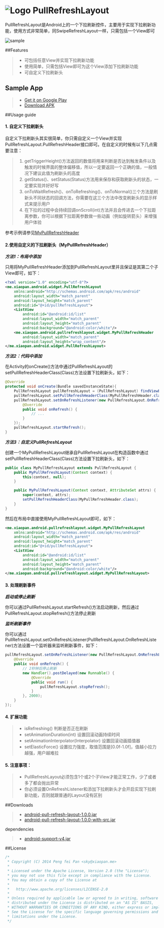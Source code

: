 # ![Logo](https://github.com/xiaopansky/PullRefreshLayout/raw/master/app/src/main/res/drawable-mdpi/ic_launcher.png) PullRefreshLayout

PullRefreshLayout是Android上的一个下拉刷新控件，主要用于实现下拉刷新功能，使用方式非常简单，同SwipeRefreshLayout一样，只需包括一个View即可

![sample](https://github.com/xiaopansky/PullRefreshLayout/raw/master/docs/sample.jpg)

##Features
>* 可包括任意View并实现下拉刷新功能
>* 使用简单，只需包括View即可为这个View添加下拉刷新功能
>* 可自定义下拉刷新头

## Sample App
>* [Get it on Google Play](https://play.google.com/store/apps/details?id=me.xiaopan.android.pullrefreshlayout)
>* [Download APK](https://github.com/xiaopansky/PullRefreshLayout/raw/master/releases/PullRefreshLayout-1.0.0.apk)

##Usage guide
#### 1. 自定义下拉刷新头
自定义下拉刷新头其实很简单，你只需自定义一个View并实现PullRefreshLayout.PullRefreshHeader接口即可。在自定义的时候有以下几点需要注意：
> 1. getTriggerHeight()方法返回的数值将用来判断是否达到触发条件以及触发的时候界面的整体偏移值，所以一定要返回一个正确的值，一般情况下建议此值为刷新头的高度
> 2. getStatus()、setStatus(Status)方法用来保存和获取刷新头的状态，一定要实现并好好写
> 3. onToWaitRefresh()、onToRefreshing()、onToNormal()三个方法是刷新头不同状态的回调方法，你需要在这三个方法中改变刷新头的显示样式来提示用户
> 4. 在下拉的过程中会持续回调onScroll(int)方法并且会传进去一个下拉距离参数，你可以根据下拉距离参数做一些动画（例如旋转箭头）来增强用户体验

参考示例请参见[MyPullRefreshHeader](https://github.com/xiaopansky/PullRefreshLayout/raw/master/app/src/main/java/me/xiaopan/android/pullrefreshlayout/widget/MyPullRefreshHeader.java)

#### 2.使用自定义的下拉刷新头（MyPullRefreshHeader）

***方法1：布局中添加***

只用将MyPullRefreshHeader添加到PullRefreshLayout里并且保证是其第二个子View即可，如下：
```xml
<?xml version="1.0" encoding="utf-8"?>
<me.xiaopan.android.widget.PullRefreshLayout
    xmlns:android="http://schemas.android.com/apk/res/android"
    android:layout_width="match_parent"
    android:layout_height="match_parent"
    android:id="@+id/pullRefreshLayout">
    <ListView
        android:id="@android:id/list"
        android:layout_width="match_parent"
        android:layout_height="match_parent"
        android:background="@android:color/white"/>
    <me.xiaopan.android.pullrefreshlayout.widget.MyPullRefreshHeader
        android:layout_width="match_parent"
        android:layout_height="wrap_content"/>
</me.xiaopan.android.widget.PullRefreshLayout>
```

***方法2：代码中添加***

在Activity的onCreate()方法中通过PullRefreshLayout的setPullRefreshHeaderClass(Class)方法设置下拉刷新头，如下：
```java
@Override
protected void onCreate(Bundle savedInstanceState){
    PullRefreshLayout pullRefreshLayout = (PullRefreshLayout) findViewById(R.id.pullrefreshlayout);
    pullRefreshLayout.setPullRefreshHeaderClass(MyPullRefreshHeader.class);
    pullRefreshLayout.setOnRefreshListener(new PullRefreshLayout.OnRefreshListener() {
        @Override
        public void onRefresh() {
            // ...
        }
    });
    pullRefreshLayout.startRefresh();
}
```

***方法3：自定义PullRefreshLayout***

创建一个MyPullRefreshLayout继承自PullRefreshLayout在构造函数中通过setPullRefreshHeaderClass(Class)方法设置下拉刷新头，如下：
```java
public class MyPullRefreshLayout extends PullRefreshLayout {
    public MyPullRefreshLayout(Context context) {
        this(context, null);
    }

    public MyPullRefreshLayout(Context context, AttributeSet attrs) {
        super(context, attrs);
        setPullRefreshHeaderClass(MyPullRefreshHeader.class);
    }
}
```
然后在布局中直接使用MyPullRefreshLayout即可，如下：
```xml
<me.xiaopan.android.pullrefreshlayout.widget.MyPullRefreshLayout
    xmlns:android="http://schemas.android.com/apk/res/android"
    android:layout_width="match_parent"
    android:layout_height="match_parent"
    android:id="@+id/pullRefreshLayout">
    <ListView
        android:id="@android:id/list"
        android:layout_width="match_parent"
        android:layout_height="match_parent"
        android:background="@android:color/white"/>
</me.xiaopan.android.pullrefreshlayout.widget.MyPullRefreshLayout>
```

#### 3. 处理刷新事件
***启动或停止刷新***

你可以通过PullRefreshLayout.startRefresh()方法启动刷新，然后通过PullRefreshLayout.stopRefresh()方法停止刷新

***监听刷新事件***

你可以通过PullRefreshLayout.setOnRefreshListener(PullRefreshLayout.OnRefreshListener)方法设置一个监听器来监听刷新事件，如下：
```java
pullRefreshLayout.setOnRefreshListener(new PullRefreshLayout.OnRefreshListener() {
    @Override
    public void onRefresh() {
        // 2秒钟后停止刷新
        new Handler().postDelayed(new Runnable() {
            @Override
            public void run() {
                pullRefreshLayout.stopRefresh();
            }
        }, 2000);
    }
});
```

#### 4. 扩展功能
>* isRefreshing() 判断是否正在刷新
>* setAnimationDuration(int) 设置回滚动画持续时间
>* setAnimationInterpolator(Interpolator) 设置回滚动画插值器
>* setElasticForce() 设置拉力强度，取值范围是[0.0f-1.0f]，值越小拉力越强，用户越难拉

#### 5. 注意事项：
>* PullRefreshLayout必须包含1个或2个子View才能正常工作，少了或者多了都会抛出异常
>* 你必须设置OnRefreshListener和添加下拉刷新头才会开启实现下拉刷新功能，否则就跟普通的Layout没有区别

##Downloads
>* [android-pull-refresh-layout-1.0.0.jar](https://github.com/xiaopansky/PullRefreshLayout/raw/master/releases/android-pull-refresh-layout-1.0.0.jar)
>* [android-pull-refresh-layout-1.0.0-with-src.jar](https://github.com/xiaopansky/PullRefreshLayout/raw/master/releases/android-pull-refresh-layout-1.0.0-with-src.jar)

dependencies
>* [android-support-v4.jar](https://github.com/xiaopansky/HappyImageLoader/raw/master/libs/android-support-v4.jar)

##License
```java
/*
 * Copyright (C) 2014 Peng fei Pan <sky@xiaopan.me>
 * 
 * Licensed under the Apache License, Version 2.0 (the "License");
 * you may not use this file except in compliance with the License.
 * You may obtain a copy of the License at
 * 
 *   http://www.apache.org/licenses/LICENSE-2.0
 * 
 * Unless required by applicable law or agreed to in writing, software
 * distributed under the License is distributed on an "AS IS" BASIS,
 * WITHOUT WARRANTIES OR CONDITIONS OF ANY KIND, either express or implied.
 * See the License for the specific language governing permissions and
 * limitations under the License.
 */
```

